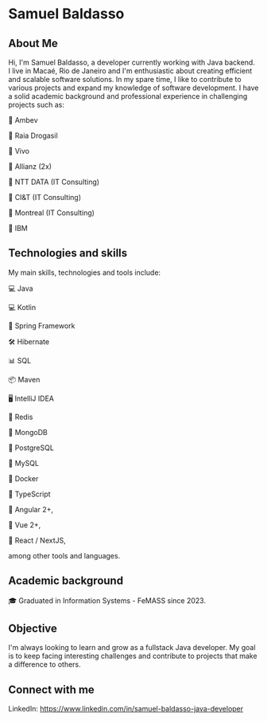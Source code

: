 # Samuel Baldasso

## About Me

Hi, I'm Samuel Baldasso, a developer currently working with Java backend. I live in Macaé, Rio de Janeiro and I'm enthusiastic about creating efficient and scalable software solutions. In my spare time, I like to contribute to various projects and expand my knowledge of software development. I have a solid academic background and professional experience in challenging projects such as:

💼 Ambev

🏢 Raia Drogasil

🏢 Vivo

🏢 Allianz (2x)

💼 NTT DATA (IT Consulting)

💼 CI&T (IT Consulting)

💼 Montreal (IT Consulting)

🏢 IBM


## Technologies and skills

My main skills, technologies and tools include:

💻 Java

💻 Kotlin

💼 Spring Framework

🛠️ Hibernate

📊 SQL

📦 Maven

🖥️ IntelliJ IDEA

💾 Redis

🍃 MongoDB

🐘 PostgreSQL

🐬 MySQL

🐳 Docker

🏢 TypeScript

💼 Angular 2+,

💼 Vue 2+,

💼 React / NextJS,

among other tools and languages.


## Academic background

🎓 Graduated in Information Systems - FeMASS since 2023.


## Objective

I'm always looking to learn and grow as a fullstack Java developer. My goal is to keep facing interesting challenges and contribute to projects that make a difference to others.


## Connect with me

LinkedIn: https://www.linkedin.com/in/samuel-baldasso-java-developer
